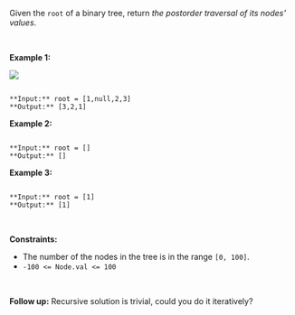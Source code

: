 Given the `root` of a binary tree, return *the postorder traversal of its nodes' values*.


 


**Example 1:**


![](https://assets.leetcode.com/uploads/2020/08/28/pre1.jpg)

```

**Input:** root = [1,null,2,3]
**Output:** [3,2,1]

```

**Example 2:**



```

**Input:** root = []
**Output:** []

```

**Example 3:**



```

**Input:** root = [1]
**Output:** [1]

```

 


**Constraints:**


* The number of the nodes in the tree is in the range `[0, 100]`.
* `-100 <= Node.val <= 100`


 


**Follow up:** Recursive solution is trivial, could you do it iteratively?
